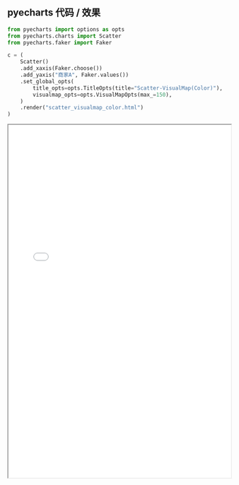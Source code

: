 
## pyecharts 代码 / 效果

```python
from pyecharts import options as opts
from pyecharts.charts import Scatter
from pyecharts.faker import Faker

c = (
    Scatter()
    .add_xaxis(Faker.choose())
    .add_yaxis("商家A", Faker.values())
    .set_global_opts(
        title_opts=opts.TitleOpts(title="Scatter-VisualMap(Color)"),
        visualmap_opts=opts.VisualMapOpts(max_=150),
    )
    .render("scatter_visualmap_color.html")
)

```

<iframe width="100%" height="800px" src="Scatter/scatter_visualmap_color.html"></iframe>
